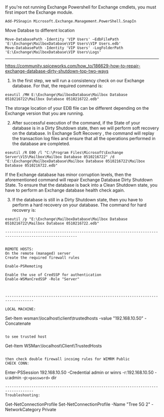 If you're not running Exchange Powershell for Exchange cmdlets, you must first import the Exchange module.
```
Add-PSSnapin Microsoft.Exchange.Management.PowerShell.SnapIn
```


Move Databse to different location
```
Move-DatabasePath -Identity 'VIP Users' –EdbFilePath 'E:\Exchange\MailboxDatabase\VIP Users\VIP Users.edb'
Move-DatabasePath -Identity 'VIP Users' -LogFolderPath 'E:\Exchange\MailboxDatabase\VIP Users\Logs'
```
-----------------------------------------------------------------------------------------------------------------

https://community.spiceworks.com/how_to/186629-how-to-repair-exchange-database-dirty-shutdown-top-two-ways

1. In the first step, we will run a consistency check on our Exchange database. For that, the required command is:
```
eseutil /MH E:\Exchange\MailboxDatabase\Mailbox Database 0510216722\Mailbox Database 0510216722.edb"
```

The storage location of your EDB file can be different depending on the Exchange version that you are running.

2. After successful execution of the command, if the State of your database is in a Dirty Shutdown state, then we will perform soft recovery on the database. 
In Exchange Soft Recovery , the command will replay the transaction log files and ensure that all the operations performed in the database are completed.
```
eseutil /R E00 /l "C:\Program Files\Microsoft\Exchange Server\V15\Mailbox\Mailbox Database 0510216722" /d "E:\Exchange\MailboxDatabase\Mailbox Database 0510216722\Mailbox Database 0510216722.edb"
```

If the Exchange database has minor corruption levels, then the aforementioned command will repair Exchange Database Dirty Shutdown State. 
To ensure that the database is back into a Clean Shutdown state, you have to perform an Exchange database health check again.

3. If the database is still in a Dirty Shutdown state, then you have to perform a hard recovery on your database. The command for hard recovery is:
```
eseutil /p "E:\Exchange\MailboxDatabase\Mailbox Database 0510216722\Mailbox Database 0510216722.edb"

-------------------------------------------------------------------------------------------------------


REMOTE HOSTS:
On the remote (managed) server
Create the required firewall rules

Enable-PSRemoting

Enable the use of CredSSP for authentication
Enable-WSManCredSSP -Role "Server"



-----------------------------------------------------------------------------------

LOCAL MACHINE:
```
Set-Item wsman:\localhost\client\trustedhosts -value "192.168.10.50" -Concatenate
```

to see trusted host
```
Get-Item WSMan:\localhost\Client\TrustedHosts
```

then check double firewall incoimg rules for WIMRM Public
CHECK CONN:
```
Enter-PSSession 192.168.10.50 -Credential admin
or
winrs -r:192.168.10.50 -u:admin -p:`<password>` dir
```
-----------------------------------------------------------------------------------
Troubleshooting:
```
Get-NetConnectionProfile
Set-NetConnectionProfile -Name "Tree 5G 2" -NetworkCategory Private
```
